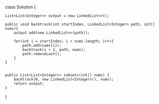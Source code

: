 class Solution {
    
    List<List<Integer>> output = new LinkedList<>();
    
    public void backtrack(int startIndex, LinkedList<Integer> path, int[] nums){
        output.add(new LinkedList<>(path));
        
        for(int i = startIndex; i < nums.length; i++){
            path.add(nums[i]);
            backtrack(i + 1, path, nums);
            path.removeLast();
        }
    }
    
    
    public List<List<Integer>> subsets(int[] nums) {
        backtrack(0, new LinkedList<Integer>(), nums);
        return output;
    }
}